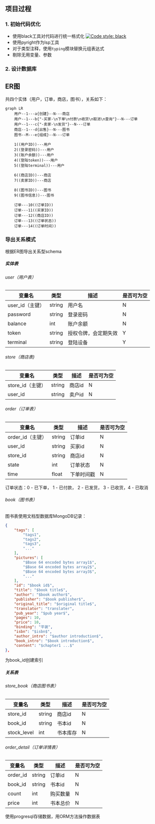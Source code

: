 ## 项目过程

### 1. 初始代码优化

- 使用black工具对代码进行统一格式化
  [![Code style: black](https://img.shields.io/badge/code%20style-black-000000.svg)](https://github.com/psf/black)
- 使用pyright作为lsp工具
- 对于类型注释，使用`typing`模块替换元组表达式
- 剔除无用变量、参数

### 2. 设计数据库

## ER图

共四个实体（用户，订单，商店，图书），关系如下：

```mermaid
graph LR
    用户--1---a{创建}--N---商店
    用户--1---b{"-买家-\n下单\n付款\n收货\n取消\n查询"}--N---订单
    用户--1---c{"-卖家-\n发货"}--N---订单
    商店--1---d{出售}--N---图书
    图书--M---e{组成}--N---订单

    1((用户ID))---用户
    2((登录密码))---用户
    3((账户余额))---用户
    4((登陆token))---用户
    5((登陆terminal))---用户

    6((商店ID))---商店
    7((卖家ID))---商店

    8((图书ID))---图书
    9((图书信息))---图书

    订单---10((订单ID))
    订单---11((买家ID))
    订单---12((商店ID))
    订单---13((订单状态))
    订单---14((订单时间))
```

### 导出关系模式

根据ER图导出关系型schema

##### 实体表

###### user（用户表）

| 变量名          | 类型   | 描述                 | 是否可为空 |
| --------------- | ------ | -------------------- | ---------- |
| user_id（主键） | string | 用户名               | N          |
| password        | string | 登录密码             | N          |
| balance         | int    | 账户余额             | N          |
| token           | string | 授权令牌，会定期失效 | Y          |
| terminal        | string | 登陆设备             | Y          |

###### store（商店表)

| 变量名           | 类型   | 描述   | 是否可为空 |
| ---------------- | ------ | ------ | ---------- |
| store_id（主键） | string | 商店id | N          |
| user_id          | string | 卖户id | N          |

###### order（订单表）

| 变量名           | 类型   | 描述       | 是否可为空 |
| ---------------- | ------ | ---------- | ---------- |
| order_id（主键） | string | 订单id     | N          |
| user_id          | string | 买家id     | N          |
| store_id         | string | 商店id     | N          |
| state            | int    | 订单状态   | N          |
| time             | float  | 下单时间戳 | N          |

订单状态：0 - 已下单， 1 - 已付款， 2 - 已发货， 3 - 已收货，4 - 已取消

###### book（图书表）

图书表使用文档型数据库MongoDB记录：

```json
{
    "tags": [
        "tags1",
        "tags2",
        "tags3",
        "..."
    ],
    "pictures": [
        "$Base 64 encoded bytes array1$",
        "$Base 64 encoded bytes array2$",
        "$Base 64 encoded bytes array3$",
        "..."
    ],
    "id": "$book id$",
    "title": "$book title$",
    "author": "$book author$",
    "publisher": "$book publisher$",
    "original_title": "$original title$",
    "translator": "translater",
    "pub_year": "$pub year$",
    "pages": 10,
    "price": 10,
    "binding": "平装",
    "isbn": "$isbn$",
    "author_intro": "$author introduction$",
    "book_intro": "$book introduction$",
    "content": "$chapter1 ...$"
},
```

为book_id创建索引

##### 关系表

###### store_book（商店图书表）

| 变量名      | 类型   | 描述     | 是否可为空 |
| ----------- | ------ | -------- | ---------- |
| store_id    | string | 商店id   | N          |
| book_id     | string | 书本id   | N          |
| stock_level | int    | 书本库存 | N          |

###### order_detail（订单详情表）

| 变量名   | 类型   | 描述     | 是否可为空 |
| -------- | ------ | -------- | ---------- |
| order_id | string | 订单id   | N          |
| book_id  | string | 书本id   | N          |
| count    | int    | 购买数量 | N          |
| price    | int    | 书本总价 | N          |

使用progresql存储数据，用ORM方法操作数据表

